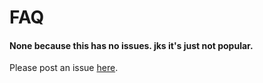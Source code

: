 # FAQ

#### None because this has no issues. jks it's just not popular.
Please post an issue [here](https://github.com/ArianeMora/scivae/issues>).